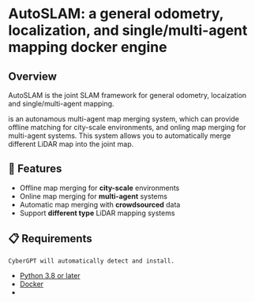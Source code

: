 # AutoSLAM: a general odometry, localization, and single/multi-agent mapping docker engine

## Overview

AutoSLAM is the joint SLAM framework for general odometry, locaization and single/multi-agent mapping.

 is an autonamous multi-agent map merging system, which can provide offline matching for city-scale environments, and onling map merging for multi-agent systems. This system allows you to automatically merge different LiDAR map into the joint map.

## 🚀 Features

- Offline map merging for **city-scale** environments
- Online map merging for **multi-agent** systems
- Automatic map merging with **crowdsourced** data
- Support **different type** LiDAR mapping systems

## 📋 Requirements

``CyberGPT will automatically detect and install.
``

- [Python 3.8 or later](https://www.tutorialspoint.com/how-to-install-python-in-windows)
- [Docker](https://docs.docker.com/get-docker/)
- 